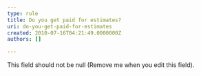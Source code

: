 ```yaml
---
type: rule
title: Do you get paid for estimates?
uri: do-you-get-paid-for-estimates
created: 2010-07-16T04:21:49.0000000Z
authors: []

---
```




<span class='intro'> This field should not be null (Remove me when you edit this field). </span>




